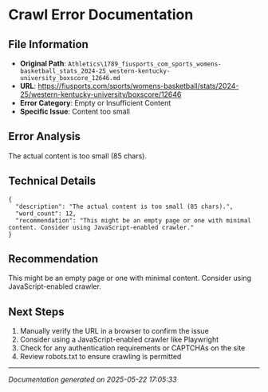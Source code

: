 # Crawl Error Documentation

## File Information
- **Original Path**: `Athletics\1789_fiusports_com_sports_womens-basketball_stats_2024-25_western-kentucky-university_boxscore_12646.md`
- **URL**: https://fiusports.com/sports/womens-basketball/stats/2024-25/western-kentucky-university/boxscore/12646
- **Error Category**: Empty or Insufficient Content
- **Specific Issue**: Content too small

## Error Analysis
The actual content is too small (85 chars).

## Technical Details
```
{
  "description": "The actual content is too small (85 chars).",
  "word_count": 12,
  "recommendation": "This might be an empty page or one with minimal content. Consider using JavaScript-enabled crawler."
}
```

## Recommendation
This might be an empty page or one with minimal content. Consider using JavaScript-enabled crawler.

## Next Steps
1. Manually verify the URL in a browser to confirm the issue
2. Consider using a JavaScript-enabled crawler like Playwright
3. Check for any authentication requirements or CAPTCHAs on the site
4. Review robots.txt to ensure crawling is permitted

---
*Documentation generated on 2025-05-22 17:05:33*
